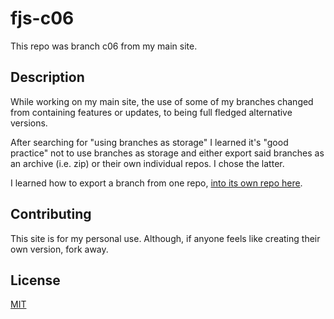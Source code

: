 
# fjs-c06
This repo was branch c06 from my main site. 

## Description
While working on my main site, the use of some of my branches changed from containing features or updates, to being full fledged alternative versions. 

After searching for "using branches as storage" I learned it's "good practice" not to use branches as storage and either export said branches as an archive (i.e. zip) or their own individual repos. I chose the latter.

I learned how to export a branch from one repo, [into its own repo here](https://stackoverflow.com/a/2227571/792868).

## Contributing
This site is for my personal use. Although, if anyone feels like creating their own version, fork away.

## License
[MIT](https://choosealicense.com/licenses/mit/)

